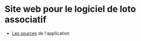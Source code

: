 # Site web pour le logiciel de loto associatif
- [Les sources](https://github.com/florian-mollin/loto-associatif-app) de l'application
